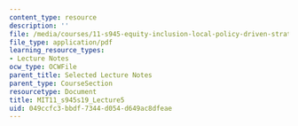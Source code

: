 ```yaml
---
content_type: resource
description: ''
file: /media/courses/11-s945-equity-inclusion-local-policy-driven-strategies-for-economic-development-the-just-city-spring-2019/049ccfc3bbdf7344d054d649ac8dfeae_MIT11_s945s19_Lecture5.pdf
file_type: application/pdf
learning_resource_types:
- Lecture Notes
ocw_type: OCWFile
parent_title: Selected Lecture Notes
parent_type: CourseSection
resourcetype: Document
title: MIT11_s945s19_Lecture5
uid: 049ccfc3-bbdf-7344-d054-d649ac8dfeae
---
```

